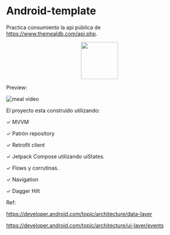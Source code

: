 # Android-template

Practica consumiento la api pública de https://www.themealdb.com/api.php.



<p align="center">
  <a href="https://github.com/ArturoHerrera/meal_db_practice/releases/download/debug/meal-app-debug.apk">
    <img src="https://www.inspirefm.org/wp-content/uploads/button-apk.png" height="100">
  </a>
</p>



Preview:

![meal video](https://user-images.githubusercontent.com/11370491/200200971-bf85d050-f144-4f5f-b441-138718222f36.gif)





El proyecto esta construido utilizando:

✓ MVVM

✓ Patrón repository

✓ Retrofit client

✓ Jetpack Compose utilizando uiStates.

✓ Flows y corrutinas.

✓ Navigation

✓ Dagger Hilt







Ref:

https://developer.android.com/topic/architecture/data-layer

https://developer.android.com/topic/architecture/ui-layer/events
